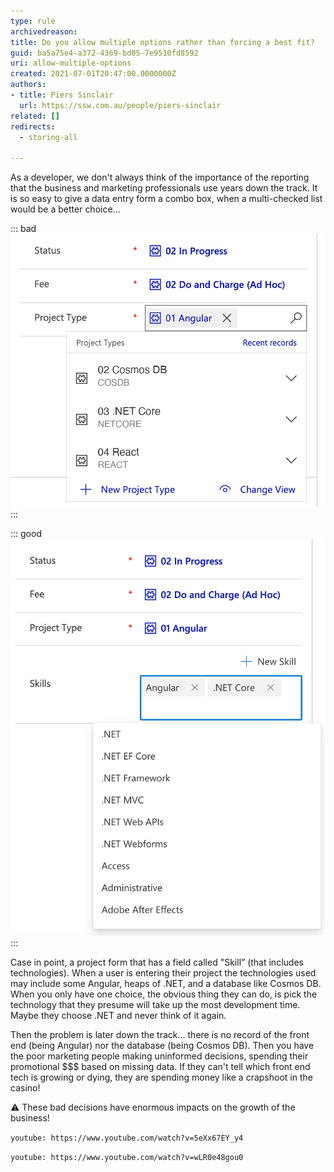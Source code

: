 ```yaml
---
type: rule
archivedreason: 
title: Do you allow multiple options rather than forcing a best fit?
guid: ba5a75e4-a372-4369-bd05-7e9510fd8592
uri: allow-multiple-options
created: 2021-07-01T20:47:00.0000000Z
authors:
- title: Piers Sinclair
  url: https://ssw.com.au/people/piers-sinclair
related: []
redirects:
  - storing-all

---
```


As a developer, we don't always think of the importance of the reporting that the business and marketing professionals use years down the track. It is so easy to give a data entry form a combo box, when a multi-checked list would be a better choice...

<!--endintro-->

::: bad
![Figure: Bad example - Able to select only one Project Type on Dynamics](storing-all-bad.png)
:::

::: good
![Figure: Good example - Able to select multiple Skills from combo box on Dynamics](storing-all-good.png)
:::

Case in point, a project form that has a field called "Skill” (that includes technologies). When a user is entering their project the technologies used may include some Angular, heaps of .NET, and a database like Cosmos DB. When you only have one choice, the obvious thing they can do, is pick the technology that they presume will take up the most development time. Maybe they choose .NET and never think of it again.

Then the problem is later down the track... there is no record of the front end (being Angular) nor the database (being Cosmos DB). Then you have the poor marketing people making uninformed decisions, spending their promotional $$$ based on missing data. If they can't tell which front end tech is growing or dying, they are spending money like a crapshoot in the casino!

⚠️ These bad decisions have enormous impacts on the growth of the business! 

`youtube: https://www.youtube.com/watch?v=5eXx67EY_y4`

`youtube: https://www.youtube.com/watch?v=wLR0e48gou0`

